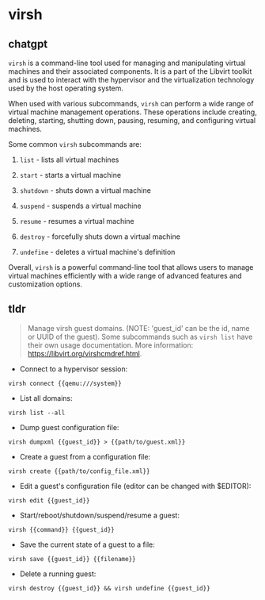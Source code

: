 # virsh 
## chatgpt 
`virsh` is a command-line tool used for managing and manipulating virtual machines and their associated components. It is a part of the Libvirt toolkit and is used to interact with the hypervisor and the virtualization technology used by the host operating system.

When used with various subcommands, `virsh` can perform a wide range of virtual machine management operations. These operations include creating, deleting, starting, shutting down, pausing, resuming, and configuring virtual machines.

Some common `virsh` subcommands are:

1. `list` - lists all virtual machines

2. `start` - starts a virtual machine

3. `shutdown` - shuts down a virtual machine

4. `suspend` - suspends a virtual machine

5. `resume` - resumes a virtual machine

6. `destroy` - forcefully shuts down a virtual machine

7. `undefine` - deletes a virtual machine's definition

Overall, `virsh` is a powerful command-line tool that allows users to manage virtual machines efficiently with a wide range of advanced features and customization options. 

## tldr 
 
> Manage virsh guest domains. (NOTE: 'guest_id' can be the id, name or UUID of the guest).
> Some subcommands such as `virsh list` have their own usage documentation.
> More information: <https://libvirt.org/virshcmdref.html>.

- Connect to a hypervisor session:

`virsh connect {{qemu:///system}}`

- List all domains:

`virsh list --all`

- Dump guest configuration file:

`virsh dumpxml {{guest_id}} > {{path/to/guest.xml}}`

- Create a guest from a configuration file:

`virsh create {{path/to/config_file.xml}}`

- Edit a guest's configuration file (editor can be changed with $EDITOR):

`virsh edit {{guest_id}}`

- Start/reboot/shutdown/suspend/resume a guest:

`virsh {{command}} {{guest_id}}`

- Save the current state of a guest to a file:

`virsh save {{guest_id}} {{filename}}`

- Delete a running guest:

`virsh destroy {{guest_id}} && virsh undefine {{guest_id}}`
